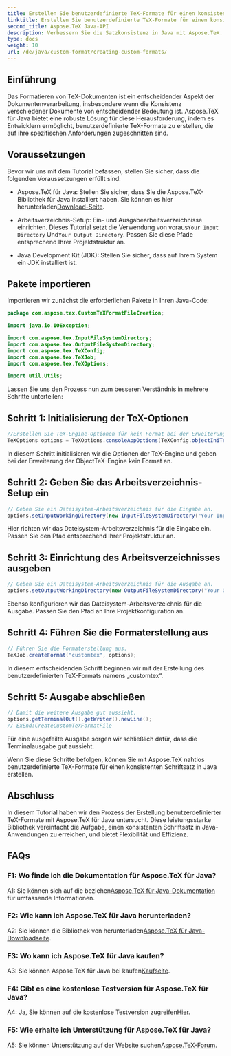 ```yaml
---
title: Erstellen Sie benutzerdefinierte TeX-Formate für einen konsistenten Schriftsatz in Java
linktitle: Erstellen Sie benutzerdefinierte TeX-Formate für einen konsistenten Schriftsatz in Java
second_title: Aspose.TeX Java-API
description: Verbessern Sie die Satzkonsistenz in Java mit Aspose.TeX. Erstellen Sie mühelos benutzerdefinierte TeX-Formate.
type: docs
weight: 10
url: /de/java/custom-format/creating-custom-formats/
---
```

## Einführung

Das Formatieren von TeX-Dokumenten ist ein entscheidender Aspekt der Dokumentenverarbeitung, insbesondere wenn die Konsistenz verschiedener Dokumente von entscheidender Bedeutung ist. Aspose.TeX für Java bietet eine robuste Lösung für diese Herausforderung, indem es Entwicklern ermöglicht, benutzerdefinierte TeX-Formate zu erstellen, die auf ihre spezifischen Anforderungen zugeschnitten sind.

## Voraussetzungen

Bevor wir uns mit dem Tutorial befassen, stellen Sie sicher, dass die folgenden Voraussetzungen erfüllt sind:

-  Aspose.TeX für Java: Stellen Sie sicher, dass Sie die Aspose.TeX-Bibliothek für Java installiert haben. Sie können es hier herunterladen[Download-Seite](https://releases.aspose.com/tex/java/).

-  Arbeitsverzeichnis-Setup: Ein- und Ausgabearbeitsverzeichnisse einrichten. Dieses Tutorial setzt die Verwendung von voraus`Your Input Directory` Und`Your Output Directory`. Passen Sie diese Pfade entsprechend Ihrer Projektstruktur an.

- Java Development Kit (JDK): Stellen Sie sicher, dass auf Ihrem System ein JDK installiert ist.

## Pakete importieren

Importieren wir zunächst die erforderlichen Pakete in Ihren Java-Code:

```java
package com.aspose.tex.CustomTeXFormatFileCreation;

import java.io.IOException;

import com.aspose.tex.InputFileSystemDirectory;
import com.aspose.tex.OutputFileSystemDirectory;
import com.aspose.tex.TeXConfig;
import com.aspose.tex.TeXJob;
import com.aspose.tex.TeXOptions;

import util.Utils;
```

Lassen Sie uns den Prozess nun zum besseren Verständnis in mehrere Schritte unterteilen:

## Schritt 1: Initialisierung der TeX-Optionen

```java
//Erstellen Sie TeX-Engine-Optionen für kein Format bei der Erweiterung der ObjectTeX-Engine.
TeXOptions options = TeXOptions.consoleAppOptions(TeXConfig.objectIniTeX());
```

In diesem Schritt initialisieren wir die Optionen der TeX-Engine und geben bei der Erweiterung der ObjectTeX-Engine kein Format an.

## Schritt 2: Geben Sie das Arbeitsverzeichnis-Setup ein

```java
// Geben Sie ein Dateisystem-Arbeitsverzeichnis für die Eingabe an.
options.setInputWorkingDirectory(new InputFileSystemDirectory("Your Input Directory"));
```

Hier richten wir das Dateisystem-Arbeitsverzeichnis für die Eingabe ein. Passen Sie den Pfad entsprechend Ihrer Projektstruktur an.

## Schritt 3: Einrichtung des Arbeitsverzeichnisses ausgeben

```java
// Geben Sie ein Dateisystem-Arbeitsverzeichnis für die Ausgabe an.
options.setOutputWorkingDirectory(new OutputFileSystemDirectory("Your Output Directory"));
```

Ebenso konfigurieren wir das Dateisystem-Arbeitsverzeichnis für die Ausgabe. Passen Sie den Pfad an Ihre Projektkonfiguration an.

## Schritt 4: Führen Sie die Formaterstellung aus

```java
// Führen Sie die Formaterstellung aus.
TeXJob.createFormat("customtex", options);
```

In diesem entscheidenden Schritt beginnen wir mit der Erstellung des benutzerdefinierten TeX-Formats namens „customtex“.

## Schritt 5: Ausgabe abschließen

```java
// Damit die weitere Ausgabe gut aussieht.
options.getTerminalOut().getWriter().newLine();
// ExEnd:CreateCustomTeXFormatFile
```

Für eine ausgefeilte Ausgabe sorgen wir schließlich dafür, dass die Terminalausgabe gut aussieht.

Wenn Sie diese Schritte befolgen, können Sie mit Aspose.TeX nahtlos benutzerdefinierte TeX-Formate für einen konsistenten Schriftsatz in Java erstellen.

## Abschluss

In diesem Tutorial haben wir den Prozess der Erstellung benutzerdefinierter TeX-Formate mit Aspose.TeX für Java untersucht. Diese leistungsstarke Bibliothek vereinfacht die Aufgabe, einen konsistenten Schriftsatz in Java-Anwendungen zu erreichen, und bietet Flexibilität und Effizienz.

## FAQs

### F1: Wo finde ich die Dokumentation für Aspose.TeX für Java?

 A1: Sie können sich auf die beziehen[Aspose.TeX für Java-Dokumentation](https://reference.aspose.com/tex/java/) für umfassende Informationen.

### F2: Wie kann ich Aspose.TeX für Java herunterladen?

 A2: Sie können die Bibliothek von herunterladen[Aspose.TeX für Java-Downloadseite](https://releases.aspose.com/tex/java/).

### F3: Wo kann ich Aspose.TeX für Java kaufen?

 A3: Sie können Aspose.TeX für Java bei kaufen[Kaufseite](https://purchase.aspose.com/buy).

### F4: Gibt es eine kostenlose Testversion für Aspose.TeX für Java?

 A4: Ja, Sie können auf die kostenlose Testversion zugreifen[Hier](https://releases.aspose.com/).

### F5: Wie erhalte ich Unterstützung für Aspose.TeX für Java?

 A5: Sie können Unterstützung auf der Website suchen[Aspose.TeX-Forum](https://forum.aspose.com/c/tex/47).